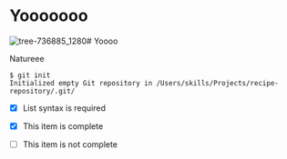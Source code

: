 # Yooooooo


![tree-736885_1280](https://github.com/Exp-Communicate-Using-Markdown-Cohort-1/series-communicate-using-markdown-manswad/assets/162330124/7cf2eadd-bbfe-444e-a916-83e4ad9800c4)# Yoooo

Natureee

```
$ git init
Initialized empty Git repository in /Users/skills/Projects/recipe-repository/.git/
```

- [x] List syntax is required
- [x] This item is complete
- [ ] This item is not complete

